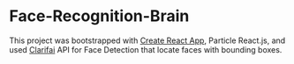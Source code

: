 # Face-Recognition-Brain

This project was bootstrapped with [Create React App](https://github.com/facebook/create-react-app), Particle React.js, and used [Clarifai](https://www.clarifai.com/) API for Face Detection that locate faces with bounding boxes.
